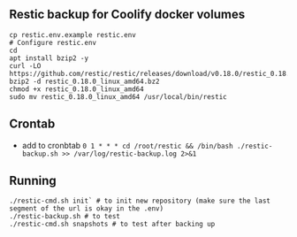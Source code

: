 ## Restic backup for Coolify docker volumes

```
cp restic.env.example restic.env
# Configure restic.env
cd
apt install bzip2 -y
curl -LO https://github.com/restic/restic/releases/download/v0.18.0/restic_0.18.0_linux_amd64.bz2
bzip2 -d restic_0.18.0_linux_amd64.bz2
chmod +x restic_0.18.0_linux_amd64
sudo mv restic_0.18.0_linux_amd64 /usr/local/bin/restic
```

## Crontab

- add to cronbtab `0 1 * * * cd /root/restic && /bin/bash ./restic-backup.sh >> /var/log/restic-backup.log 2>&1`

## Running

```
./restic-cmd.sh init` # to init new repository (make sure the last segment of the url is okay in the .env)
./restic-backup.sh # to test
./restic-cmd.sh snapshots # to test after backing up
```
